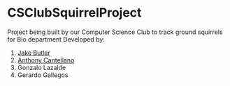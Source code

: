 # CSClubSquirrelProject
Project being built by our Computer Science Club to track ground squirrels for Bio department
Developed by:
1. [Jake Butler](https://github.com/jake94b)
2. [Anthony Cantellano](https://github.com/AcAntellAno)
3. Gonzalo Lazalde
4. Gerardo Gallegos
